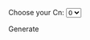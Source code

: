 <script src="https://cdnjs.cloudflare.com/ajax/libs/d3/3.5.6/d3.js"></script>

</br>

<script>
    function makeGraphNodesCycle(size) {
        var resultJson = {
            nodes: [],
            links: []
        };

        var n, i, j, x, y;
        var matrix = [];

        for (n = 0; n < size; n++) {
            resultJson.nodes.push({
                name: n + 1,
                group: n
            });

            matrix.push([]);
            for (x = 0; x < size; x++) {
                matrix[n].push(0);
            }
        }

        matrix[0][1] = 1;
        matrix[0][size - 1] = 1;
        matrix[size - 1][0] = 1;
        matrix[size - 1][size - 2] = 1;

        for (y = 1; y < size - 1; y++) {
            matrix[y - 1][y + 1] = 1;
        }

        for (i = 0; i < matrix.length; i++) {
            for (j = 0; j < matrix.length; j++) {
                if (matrix[i][j] === 1) {
                    resultJson.links.push({
                        source: i,
                        target: j,
                        value: 3
                    })
                }
            }
        }
        return resultJson;
    }

    function getDropDownList(optionList) {
        var combo = $("<select class='subcycles'></select>");

        $.each(optionList, function(i, el) {
            combo.append("<option>" + el + "</option>");
        });

        $("#form #cycles").append(combo);
    }

    /** 
     * Cn is an array of K-graphs [2,2,2] = k2,k2,k2
     * The cycle size is the number of elements in Cn
     *
     * Note: comments referencing "original cycle" mean the 
     * non-converted cycle of size N "old" vertices.
     * The "transformed" cycle is the cycle that has each
     * "new" vertex transformed to K graphs
     */
    function getMatrix(Cn) {
        var matrix = [];

        // count the number of vertices 
        // (dont' just do cycle size * k size, we might have different k sizes at some point)
        var totalCount = 0;
        for (var i = 0; i < Cn.length; i++)
        for (var j = 0; j < Cn[i]; j++)
        totalCount++;

        // we need to calculate a "new index" for each vertex in the original cycle
        var newIndex = 0;

        // we know there are totalCount number of new vertices
        for (var i = 0; i < totalCount; i++) {

            // Cn[i] is the K graph size at this "old" vertex
            for (var j = 0; j < Cn[i]; j++) {

                // initialize the matrix row
                matrix[newIndex] = [];

                // initialize all adjacencies to 0
                for (var k = 0; k < totalCount; k++)
                matrix[newIndex][k] = 0;

                // calculate the shift from [newIndex][0] for this grouping of adjacencies
                var shift = (i - 1) * Cn[(i - 1 + Cn.length) % Cn.length];
                shift = (shift + totalCount) % totalCount;

                // put the shifted group into the matrix
                for (var k = shift; k < shift + 3 * Cn[i]; k++) {
                    var subidx = k % totalCount;
                    if (subidx != newIndex) {
                        matrix[newIndex][subidx] = 1;
                    }
                }

                // increment the next new index
                newIndex++;
            }
        }
        return matrix;
    }



    function clear() {

        d3.select("svg").remove();

    }

    function makeGraphNodes(matrix, matrixInput) {
        var resultJson = {
            nodes: [],
            links: []
        };
        var n, i, j, name, y, counter = 0,
            linkValue;

        for (n = 0; n < matrixInput.length; n++) {
            for (y = 0; y < matrixInput[n]; y++) {
                counter++;
                resultJson.nodes.push({
                    id: counter - 1,
                    name: counter,
                    group: n + 1
                });
            }
        }

        for (i = 0; i < matrix.length; i++) {
            for (j = 0; j < matrix.length; j++) {
                if (matrix[i][j] === 1) {
                    if (resultJson.nodes[i].group === resultJson.nodes[j].group) {
                        linkValue = 20;
                    } else linkValue = 4;

                    resultJson.links.push({
                        source: i,
                        target: j,
                        value: linkValue
                    })

                }
            }
        }

        return resultJson;
        //{
        //"nodes":[
        //{"name":"node0","group":1},
        //"links":[
        //{"source":"node0","target":"node1","value":3}
        //] };  
    }
</script>
</br>
<script src="https://ajax.googleapis.com/ajax/libs/jquery/2.1.3/jquery.min.js"></script>
</br>
<form id="form">Choose your Cn:
    <select id='cycleSize'>
        <option value="0">0</option>
        <option value="3">3</option>
        <option value="4">4</option>
        <option value="5">5</option>
        <option value="6">6</option>
        <option value="7">7</option>
    </select>
    <div id="cycles"></div>
</form>
<div id="generate">Generate</div>
</br>
<div style="width: 960px; height: 500px;" id="graph"><div>
</br>
<script>
$('#cycleSize').change(function () {
    var size = parseInt($("#cycleSize").val());
    $(".subcycles").remove();

    $("#form #cycles").html("<p class='subcycles'>Select options: </p>");
    for (var i = 0; i < size; i++) {
        getDropDownList([2, 3, 4, 5]);
    }
    $("#form #cycles").append('<input id="bundle" class="subcycles" type="checkbox">Bundle<br>');
});

$("#generate").click(function () {
    clear();

    // get all the inputs into an array.
    var $inputs = $('#form :input');

    var matrixInput = [];
    $inputs.each(function () {
        matrixInput.push(parseInt($(this).val()));
    });
    var cycleSize = matrixInput.shift();
    var bundleBool = matrixInput.pop();
    bundleBool = $('#bundle').is(':checked');

    (function (cycleSize, bundleBool, matrixInput) {
        var width = 960,
            height = 500;
        var graph = makeGraphNodes(getMatrix(matrixInput), matrixInput);
        var color = d3.scale.category20();

        function myGraph(el) {
            // Add and remove elements on the graph object
            this.addNode = function (node) {
                nodes.push({
                    'id': node.id,
                        'group': node.group
                });
                update();
            }

            this.removeNode = function (id) {
                var i = 0;
                var n = findNode(id);
                while (i < links.length) {
                    if ((links[i]['source'] === n) || (links[i]['target'] == n)) links.splice(i, 1);
                    else i++;
                }
                var index = findNodeIndex(id);
                if (index !== undefined) {
                    nodes.splice(index, 1);
                    update();
                }
            }

            this.addLink = function (link) {
                var sourceNode = findNode(link.source);
                var targetNode = findNode(link.target);

                if ((sourceNode !== undefined) && (targetNode !== undefined)) {
                    links.push({
                        "source": sourceNode,
                            "target": targetNode,
                            "value": link.value
                    });
                    update();
                }
            }


            var findNode = function (id) {
                for (var i = 0; i < nodes.length; i++) {
                    if (nodes[i].id === id) return nodes[i]
                };
            }

            var findNodeIndex = function (id) {
                for (var i = 0; i < nodes.length; i++) {
                    if (nodes[i].id === id) return i
                };
            }

            // set up the D3 visualisation in the specified element
            var w = $("#graph").innerWidth(),
                h = $("#graph").innerHeight();

            var vis = this.vis = d3.select(el).append("svg:svg")
                .attr("width", w)
                .attr("height", h);

            var force = d3.layout.force()
                .gravity(.05)
                .linkDistance(function (d) {
                if (bundleBool) return width / d.value;
                else return width / 4;
            })
                .charge(-400)
                .size([w, h]);

            var nodes = force.nodes(),
                links = force.links();

            var update = function () {

                var link = vis.selectAll("line.link")
                    .data(links, function (d) {
                    return d.source.id + "-" + d.target.id;
                });

                link.enter().insert("line")
                    .attr("class", "link")
                    .style("stroke-width", function (d) {
                    return Math.sqrt(d.value);
                });

                link.exit().remove();

                var node = vis.selectAll("g.node")
                    .data(nodes, function (d) {
                    return d.id;
                });

                var nodeEnter = node.enter().append("g")
                    .attr("class", "node")
                    .call(force.drag);

                nodeEnter.append("text")
                    .attr("class", "nodetext")
                    .attr("dx", 12)
                    .attr("dy", ".35em")
                    .text(function (d) {
                    return d.id
                });

                nodeEnter.append("circle")
                    .attr("class", "node")
                    .attr("r", 12)
                    .style("fill", function (d) {
                    return color(d.group);
                })
                    .call(force.drag);

                node.exit().remove();

                force.on("tick", function () {
                    link.attr("x1", function (d) {
                        return d.source.x;
                    })
                        .attr("y1", function (d) {
                        return d.source.y;
                    })
                        .attr("x2", function (d) {
                        return d.target.x;
                    })
                        .attr("y2", function (d) {
                        return d.target.y;
                    });

                    node.attr("transform", function (d) {
                        return "translate(" + d.x + "," + d.y + ")";
                    });
                });

                // Restart the force layout.
                force.start();
            }

            // Make it all go
            update();
        }
        var includedNodes = new Array();
        mygraph = new myGraph("#graph");
        setTimeout(function () {

            var i, j, y, n, counter = -1;
            for (i = 0; i < cycleSize; i++) {
                for (j = 0; j < matrixInput[i]; j++) {
                    counter++;
                }

                mygraph.addNode(graph.nodes[counter]);
                includedNodes.push(counter);
            }
            for (y = 0; y < graph.links.length; y++) {
                if (includedNodes.indexOf(graph.links[y].source) >= 0 && includedNodes.indexOf(graph.links[y].target) >= 0) {
                    mygraph.addLink(graph.links[y]);
                }
            }
        }, 0);

        setTimeout(function () {
            var i, j, y, n, counter = 0,
                x, newNodes = [];
            for (i = 0; i < cycleSize; i++) {
                for (j = 0; j < matrixInput[i]; j++) {
                    counter++;
                }
            }

            for (x = 0; x < counter; x++) {
                if (includedNodes.indexOf(x) === -1) {
                    mygraph.addNode(graph.nodes[x]);
                    newNodes.push(x);
                }
            }

            for (y = 0; y < graph.links.length; y++) {
                if (newNodes.indexOf(graph.links[y].source) >= 0) {
                    mygraph.addLink(graph.links[y]);
                }
            }
        }, 3000);

        setTimeout(function () {
            function splitMatrix(matrix, ksize) {
                var splits = [];
                for (var i = 1; i <= ksize; i += 2) {

                    // create a new copy of matrix as new split
                    var split = [];
                    for (var j = 0; j < matrix.length; j++) {
                        split[j] = [];
                        for (var k = 0; k < matrix[j].length; k++) {
                            split[j][k] = matrix[j][k];
                        }
                    }

                    // zero out the cross diagonal at this i size
                    for (var x = 0; x < matrix.length; x++) {
                        split[x][(x + i) % split[x].length] = 0;
                        split[x][((x - i) + split[x].length) % split[x].length] = 0;
                    }

                    // track split
                    splits.push(split);
                }
                return splits;
            }

            var i, j, counter = 0,
                x, y, z, o;
            for (i = 0; i < cycleSize; i++) {
                for (j = 0; j < matrixInput[i]; j++) {
                    counter++;
                }
            }

            for (x = 0; x < counter; x++) {
                mygraph.removeNode(x);
            }

            var splitMatrices = splitMatrix(getMatrix(matrixInput), matrixInput[0] + matrixInput[1]);

            var graph = makeGraphNodes(splitMatrices[0], matrixInput);
            var addedGraphs = [];

            for (o = 0; o < splitMatrices.length; o++) {
                var div = '<div id=graph' + o + '></div>';
                $("body").append(div)

                addedGraphs.push(new myGraph("#graph" + o));
            }


            var m, newGraph;
            for (m = 0; m < addedGraphs.length; m++) {
                newGraph = makeGraphNodes(splitMatrices[m], matrixInput);
                for (y = 0; y < graph.nodes.length; y++) {
                    addedGraphs[m].addNode(newGraph.nodes[y]);
                }
                for (z = 0; z < graph.links.length; z++) {
                    addedGraphs[m].addLink(newGraph.links[z]);
                }

            }

        }, 6000);
    }(cycleSize, bundleBool, matrixInput))
});
</script>
